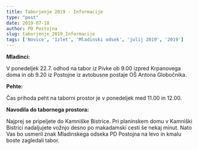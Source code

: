 ```yaml
---
title: Taborjenje 2019 - Informacije
type: "post"
date: 2019-07-18
author: PD Postojna
slug: taborjenje_2019_Informacije
tags: ['Novice', 'Izlet', 'Mladinski odsek', 'julij 2019', '2019']
---
```


**Mladinci:**

V ponedeljek 22.7. odhod na tabor iz Pivke ob 9.00 izpred Krpanovega doma in ob 9.20 iz Postojne iz avtobusne postaje OŠ Antona Globočnika.

**Pehte:**

Čas prihoda peht na taborni prostor je v ponedeljek med 11.00 in 12.00.

**Navodila do tabornega prostora:**

Najprej se pripeljete do Kamniške Bistrice. Pri planinskem domu v Kamniški Bistrici nadaljujete vožnjo desno po makadamski cesti še nekaj minut. Nato Vas bo usmeril znak Mladinskega odseka PD Postojna na levo in kmalu boste zagledali tabor. 
